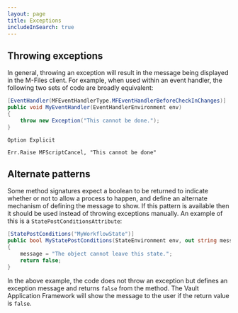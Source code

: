 ```yaml
---
layout: page
title: Exceptions
includeInSearch: true
---
```


## Throwing exceptions

In general, throwing an exception will result in the message being displayed in the M-Files client.  For example, when used within an event handler, the following two sets of code are broadly equivalent:

```csharp
[EventHandler(MFEventHandlerType.MFEventHandlerBeforeCheckInChanges)]
public void MyEventHandler(EventHandlerEnvironment env)
{
	throw new Exception("This cannot be done.");
}
```

```vbscript
Option Explicit

Err.Raise MFScriptCancel, "This cannot be done"
```

## Alternate patterns

Some method signatures expect a boolean to be returned to indicate whether or not to allow a process to happen, and define an alternate mechanism of defining the message to show.  If this pattern is available then it should be used instead of throwing exceptions manually.  An example of this is a `StatePostConditionsAttribute`:

```csharp
[StatePostConditions("MyWorkflowState")]
public bool MyStatePostConditions(StateEnvironment env, out string message)
{
	message = "The object cannot leave this state.";
	return false;
}
```

In the above example, the code does not throw an exception but defines an exception message and returns `false` from the method.  The Vault Application Framework will show the message to the user if the return value is `false`.
